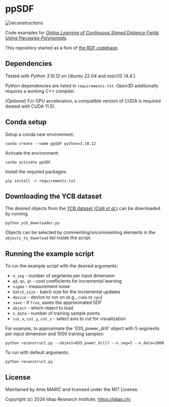 # ppSDF

![reconstructions](https://github.com/maricante/ppSDF/assets/13221985/af6102b2-06bf-4d0c-8a71-5c6b23784950)

Code examples for [*Online Learning of Continuous Signed Distance Fields Using Piecewise Polynomials*](https://sites.google.com/view/pp-sdf/).

This repository started as a fork of [the RDF codebase](https://github.com/yimingli1998/RDF).
## Dependencies

Tested with *Python 3.10.12* on *Ubuntu 22.04* and *macOS 14.4.1*.

Python dependencies are listed in `requirements.txt`. *Open3D* additionally requires a working C++ compiler.

*(Optional)* For GPU acceleration, a compatible version of CUDA is required (tested with CUDA 11.5).

## Conda setup

Setup a conda new environment:

    conda create --name ppSDF python=3.10.12

Activate the environment:

    conda activate ppSDF

Install the required packages:

    pip install -r requirements.txt

## Downloading the YCB dataset

The desired objects from the [YCB dataset (*Calli et al.*)](http://ycb-benchmarks.s3-website-us-east-1.amazonaws.com/) can be downloaded by running

    python ycb_downloader.py

Objects can be selected by commenting/uncommenting elements in the `objects_to_download` list inside the script.

## Running the example script

To run the example script with the desired arguments:

- `n_seg` - number of segments per input dimension
- `qd`, `qn`, `qt` - cost coefficients for incremental learning
- `sigma` - measurement noise
- `batch_size` - batch size for the incremental updates
- `device` - device to run on (e.g., `cuda` or `cpu`)
- `save` - if `True`, saves the approximated SDF
- `object` - which object to load
- `n_data` - number of training sample points
- `cut_x`, `cut_y`, `cut_z` - select axis to cut for visualization

For example, to approximate the '035_power_drill' object with 5 segments per input dimension and 1000 training samples:

    python reconstruct.py --object=035_power_drill --n_seg=5 --n_data=1000

To run with default arguments:

    python reconstruct.py

## License

Maintained by Ante MARIĆ and licensed under the MIT License.

Copyright (c) 2024 Idiap Research Institute, https://idiap.ch/
